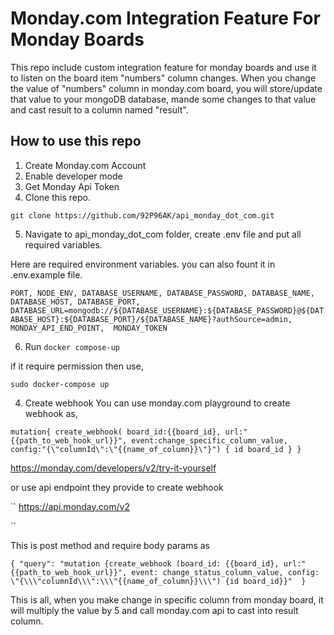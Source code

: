 
# Monday.com Integration Feature For Monday Boards
This repo include custom  integration feature for monday boards and use it to listen on the board item "numbers" column changes. When you change the value of "numbers" column in monday.com board, you will store/update that value to your mongoDB database, mande some changes to that value and cast result to a column named "result".

## How to use this repo 

1. Create Monday.com Account
2. Enable developer mode
3. Get Monday Api Token
4. Clone this repo.

 ``
 git clone https://github.com/92P96AK/api_monday_dot_com.git
 ``

5. Navigate to api_monday_dot_com folder, create .env file and put all required variables.

Here are required environment variables. you can also fount it in .env.example file.

``
PORT, NODE_ENV, DATABASE_USERNAME, DATABASE_PASSWORD, DATABASE_NAME, DATABASE_HOST, DATABASE_PORT, DATABASE_URL=mongodb://${DATABASE_USERNAME}:${DATABASE_PASSWORD}@${DATABASE_HOST}:${DATABASE_PORT}/${DATABASE_NAME}?authSource=admin, 
MONDAY_API_END_POINT, 
MONDAY_TOKEN
``

6. Run 
`` docker compose-up ``

if it require permission then use,

``sudo docker-compose up``

4. Create webhook 
  You can use monday.com playground to create webhook as,

  ``
  mutation{
  create_webhook(
    board_id:{{board_id},
   url:"{{path_to_web_hook_url}}",
   event:change_specific_column_value,
   config:"{\"columnId\":\"{{name_of_column}}\"}")
  {
    id
    board_id
}
}
  ``

  https://monday.com/developers/v2/try-it-yourself

  or use api endpoint they provide to create webhook

  ``
  https://api.monday.com/v2

  ``

This is post method and require body params as 

``
{
    "query": "mutation {create_webhook (board_id: {{board_id}, url:"{{path_to_web_hook_url}}", event: change_status_column_value, config: \"{\\\"columnId\\\":\\\"{{name_of_column}}\\\") {id board_id}}" 
}
``

This is all, when you make change in specific column from monday board, it will multiply the value by 5 and call monday.com api to cast into result column.

